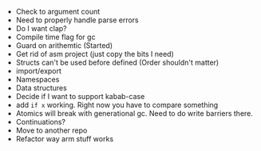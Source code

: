 * Check to argument count
* Need to properly handle parse errors
* Do I want clap?
* Compile time flag for gc
* Guard on arithemtic (Started)
* Get rid of asm project (just copy the bits I need)
* Structs can't be used before defined (Order shouldn't matter)
* import/export
* Namespaces
* Data structures
* Decide if I want to support kabab-case
* add `if x` working. Right now you have to compare something
* Atomics will break with generational gc. Need to do write barriers there.
* Continuations?
* Move to another repo
* Refactor way arm stuff works